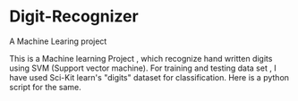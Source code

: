 # Digit-Recognizer
A Machine Learing project

This is a Machine learning Project , which recognize hand written digits using SVM (Support vector machine). For training and testing data set , I have used Sci-Kit learn's  "digits" dataset for classification.
Here is a python script for the same.
